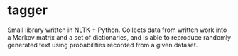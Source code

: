 # tagger
Small library written in NLTK + Python.  Collects data from written work into a Markov matrix and a set of dictionaries, and is able to reproduce randomly generated text using probabilities recorded from a given dataset.

